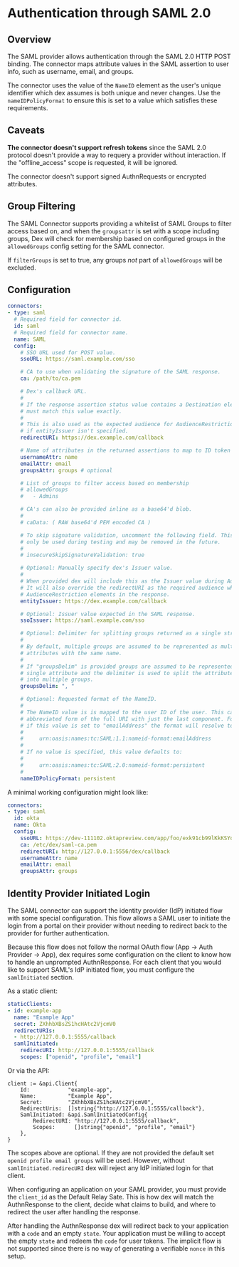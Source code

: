 # Authentication through SAML 2.0

## Overview

The SAML provider allows authentication through the SAML 2.0 HTTP POST binding. The connector maps attribute values in the SAML assertion to user info, such as username, email, and groups.

The connector uses the value of the `NameID` element as the user's unique identifier which dex assumes is both unique and never changes. Use the `nameIDPolicyFormat` to ensure this is set to a value which satisfies these requirements.

## Caveats

__The connector doesn't support refresh tokens__ since the SAML 2.0 protocol doesn't provide a way to requery a provider without interaction. If the "offline_access" scope is requested, it will be ignored.

The connector doesn't support signed AuthnRequests or encrypted attributes.

## Group Filtering

The SAML Connector supports providing a whitelist of SAML Groups to filter access based on, and when the `groupsattr` is set with a scope including groups, Dex will check for membership based on configured groups in the `allowedGroups` config setting for the SAML connector.

If `filterGroups` is set to true, any groups _not_ part of `allowedGroups` will be excluded.

## Configuration

```yaml
connectors:
- type: saml
  # Required field for connector id.
  id: saml
  # Required field for connector name.
  name: SAML
  config:
    # SSO URL used for POST value.
    ssoURL: https://saml.example.com/sso

    # CA to use when validating the signature of the SAML response.
    ca: /path/to/ca.pem

    # Dex's callback URL.
    #
    # If the response assertion status value contains a Destination element, it
    # must match this value exactly.
    #
    # This is also used as the expected audience for AudienceRestriction elements
    # if entityIssuer isn't specified.
    redirectURI: https://dex.example.com/callback

    # Name of attributes in the returned assertions to map to ID token claims.
    usernameAttr: name
    emailAttr: email
    groupsAttr: groups # optional

    # List of groups to filter access based on membership
    # allowedGroups
    #   - Admins

    # CA's can also be provided inline as a base64'd blob.
    #
    # caData: ( RAW base64'd PEM encoded CA )

    # To skip signature validation, uncomment the following field. This should
    # only be used during testing and may be removed in the future.
    #
    # insecureSkipSignatureValidation: true

    # Optional: Manually specify dex's Issuer value.
    #
    # When provided dex will include this as the Issuer value during AuthnRequest.
    # It will also override the redirectURI as the required audience when evaluating
    # AudienceRestriction elements in the response.
    entityIssuer: https://dex.example.com/callback

    # Optional: Issuer value expected in the SAML response.
    ssoIssuer: https://saml.example.com/sso

    # Optional: Delimiter for splitting groups returned as a single string.
    #
    # By default, multiple groups are assumed to be represented as multiple
    # attributes with the same name.
    #
    # If "groupsDelim" is provided groups are assumed to be represented as a
    # single attribute and the delimiter is used to split the attribute's value
    # into multiple groups.
    groupsDelim: ", "

    # Optional: Requested format of the NameID.
    #
    # The NameID value is is mapped to the user ID of the user. This can be an
    # abbreviated form of the full URI with just the last component. For example,
    # if this value is set to "emailAddress" the format will resolve to:
    #
    #     urn:oasis:names:tc:SAML:1.1:nameid-format:emailAddress
    #
    # If no value is specified, this value defaults to:
    #
    #     urn:oasis:names:tc:SAML:2.0:nameid-format:persistent
    #
    nameIDPolicyFormat: persistent
```

A minimal working configuration might look like:

```yaml
connectors:
- type: saml
  id: okta
  name: Okta
  config:
    ssoURL: https://dev-111102.oktapreview.com/app/foo/exk91cb99lKkKSYoy0h7/sso/saml
    ca: /etc/dex/saml-ca.pem
    redirectURI: http://127.0.0.1:5556/dex/callback
    usernameAttr: name
    emailAttr: email
    groupsAttr: groups
```

## Identity Provider Initiated Login

The SAML connector can support the identity provider (IdP) initiated flow with some special configuration. This flow allows a SAML user to initiate the login from a portal on their provider without needing to redirect back to the provider for further authentication.

Because this flow does not follow the normal OAuth flow (App -> Auth Provider -> App), dex requires some configuration on the client to know how to handle an unprompted AuthnResponse. For each client that you would like to support SAML's IdP initiated flow, you must configure the `samlInitiated` section.

As a static client:

```yaml
staticClients:
- id: example-app
  name: "Example App"
  secret: ZXhhbXBsZS1hcHAtc2VjcmV0
  redirectURIs:
  - http://127.0.0.1:5555/callback
  samlInitiated:
    redirecURI: http://127.0.0.1:5555/callback
    scopes: ["openid", "profile", "email"]
```

Or via the API:

```golang
client := &api.Client{
    Id:            "example-app",
    Name:          "Example App",
    Secret:        "ZXhhbXBsZS1hcHAtc2VjcmV0",
    RedirectUris:  []string{"http://127.0.0.1:5555/callback"},
    SamlInitiated: &api.SamlInitiatedConfig{
        RedirectURI: "http://127.0.0.1:5555/callback",
        Scopes:      []string{"openid", "profile", "email"}
    },
}
```

The scopes above are optional. If they are not provided the default set `openid profile email groups` will be used. However, without `samlInitiated.redirecURI` dex will reject any IdP initiated login for that client.

When configuring an application on your SAML provider, you must provide the `client_id` as the Default Relay Sate. This is how dex will match the AuthnResponse to the client, decide what claims to build, and where to redirect the user after handling the response.

After handling the AuthnResponse dex will redirect back to your application with a `code` and an empty `state`. Your application must be willing to accept the empty `state` and redeem the `code` for user tokens. The implicit flow is not supported since there is no way of generating a verifiable `nonce` in this setup.
